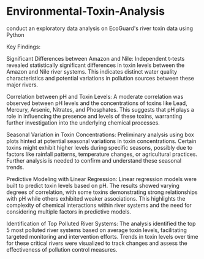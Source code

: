 # Environmental-Toxin-Analysis
conduct an exploratory data analysis on EcoGuard's river toxin data using Python


Key Findings:

Significant Differences between Amazon and Nile: Independent t-tests revealed statistically significant differences in toxin levels between the Amazon and Nile river systems. This indicates distinct water quality characteristics and potential variations in pollution sources between these major rivers.

Correlation between pH and Toxin Levels: A moderate correlation was observed between pH levels and the concentrations of toxins like Lead, Mercury, Arsenic, Nitrates, and Phosphates. This suggests that pH plays a role in influencing the presence and levels of these toxins, warranting further investigation into the underlying chemical processes.

Seasonal Variation in Toxin Concentrations: Preliminary analysis using box plots hinted at potential seasonal variations in toxin concentrations. Certain toxins might exhibit higher levels during specific seasons, possibly due to factors like rainfall patterns, temperature changes, or agricultural practices. Further analysis is needed to confirm and understand these seasonal trends.

Predictive Modeling with Linear Regression: Linear regression models were built to predict toxin levels based on pH. The results showed varying degrees of correlation, with some toxins demonstrating strong relationships with pH while others exhibited weaker associations. This highlights the complexity of chemical interactions within river systems and the need for considering multiple factors in predictive models.

Identification of Top Polluted River Systems: The analysis identified the top 5 most polluted river systems based on average toxin levels, facilitating targeted monitoring and intervention efforts. Trends in toxin levels over time for these critical rivers were visualized to track changes and assess the effectiveness of pollution control measures.

